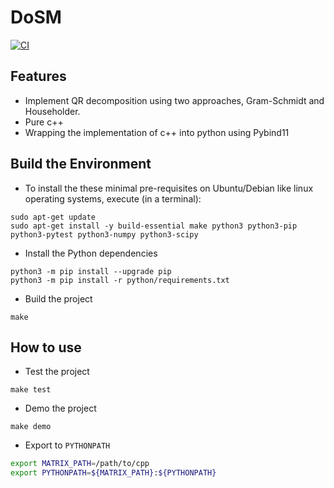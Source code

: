 # DoSM

[![CI](https://github.com/yui0303/Matrix-Diagonalization/actions/workflows/tests.yml/badge.svg)](https://github.com/yui0303/Matrix-Diagonalization/actions/workflows/tests.yml)

## Features

- Implement QR decomposition using two approaches, Gram-Schmidt and Householder.
- Pure c++
- Wrapping the implementation of c++ into python using Pybind11

## Build the Environment

- To install the these minimal pre-requisites on Ubuntu/Debian like linux operating systems, execute (in a terminal):
```
sudo apt-get update
sudo apt-get install -y build-essential make python3 python3-pip python3-pytest python3-numpy python3-scipy
```
- Install the Python dependencies
```
python3 -m pip install --upgrade pip
python3 -m pip install -r python/requirements.txt
```

- Build the project
```
make
```

## How to use

- Test the project
```
make test
```
- Demo the project
```
make demo
```
- Export to `PYTHONPATH`
```bash
export MATRIX_PATH=/path/to/cpp
export PYTHONPATH=${MATRIX_PATH}:${PYTHONPATH}
```